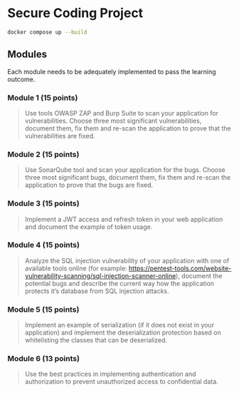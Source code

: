 # Secure Coding Project

```bash
docker compose up --build
```

## Modules

Each module needs to be adequately implemented to pass the learning outcome.

### Module 1 (15 points)

> Use tools OWASP ZAP and Burp Suite to scan your application for
> vulnerabilities. Choose three most significant vulnerabilities, document them,
> fix them and re-scan the application to prove that the vulnerabilities are
> fixed.

### Module 2 (15 points)

> Use SonarQube tool and scan your application for the bugs. Choose three most
> significant bugs, document them, fix them and re-scan the application to prove
> that the bugs are fixed.

### Module 3 (15 points)

> Implement a JWT access and refresh token in your web application and document
> the example of token usage.

### Module 4 (15 points)

> Analyze the SQL injection vulnerability of your application with one of
> available tools online (for example: https://pentest-tools.com/website-vulnerability-scanning/sql-injection-scanner-online),
> document the potential bugs and describe the current way how the application
> protects it’s database from SQL injection attacks.

### Module 5 (15 points)

> Implement an example of serialization (if it does not exist in your
> application) and implement the deserialization protection based on
> whitelisting the classes that can be deserialized.

### Module 6 (13 points)

> Use the best practices in implementing authentication and authorization to
> prevent unauthorized access to confidential data.
